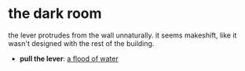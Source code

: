 # the dark room

the lever protrudes from the wall unnaturally. it seems makeshift, like it wasn't designed with the rest of the building.

- **pull the lever**: [a flood of water](a-flood-of-water-qfppym.md)
